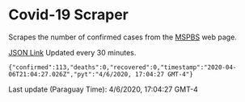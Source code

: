 # Covid-19 Scraper

Scrapes the number of confirmed cases from the [MSPBS](https://www.mspbs.gov.py/covid-19.php) web page.

[JSON Link](https://jmayalag.github.io/covid19-scrape/cases.json)
Updated every 30 minutes.
```
{"confirmed":113,"deaths":0,"recovered":0,"timestamp":"2020-04-06T21:04:27.026Z","pyt":"4/6/2020, 17:04:27 GMT-4"}
```
Last update (Paraguay Time): 4/6/2020, 17:04:27 GMT-4